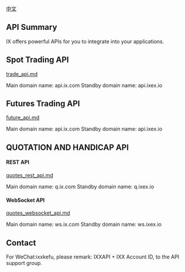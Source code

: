 [中文](./README.md)
## API Summary
IX offers powerful APIs for you to integrate into your applications.

## Spot Trading API
[trade_api.md](./trade_api.md)
<p>
Main domain name: api.ix.com Standby domain name: api.ixex.io
</p>

## Futures Trading API
[future_api.md](./future_api.md)
<p>
Main domain name: api.ix.com  Standby domain name: api.ixex.io
</p>

## QUOTATION AND HANDICAP API

#### REST API
[quotes_rest_api.md](./quotes_rest_api.md)
<p>
Main domain name: q.ix.com Standby domain name: q.ixex.io
</p>

#### WebSocket API
[quotes_websocket_api.md](./quotes_websocket_api.md)
<p>
Main domain name: ws.ix.com   Standby domain name: ws.ixex.io
</p>

## Contact
For WeChat:ixxkefu, please remark: IXXAPI + IXX Account ID, to the API support group.
